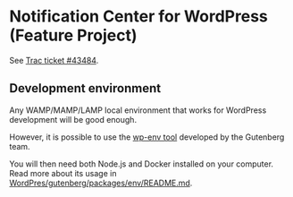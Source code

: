 # Notification Center for WordPress (Feature Project)

See [Trac ticket #43484](https://core.trac.wordpress.org/ticket/43484).

## Development environment

Any WAMP/MAMP/LAMP local environment that works for WordPress development will be good enough.

However, it is possible to use the [wp-env tool](https://github.com/WordPress/gutenberg/blob/master/docs/designers-developers/developers/tutorials/devenv/readme.md#wordpress-development-site) developed by the Gutenberg team.

You will then need both Node.js and Docker installed on your computer. Read more about its usage in [WordPres/gutenberg/packages/env/README.md](https://github.com/WordPress/gutenberg/blob/master/packages/env/README.md).